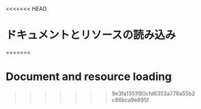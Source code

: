 
<<<<<<< HEAD
# ドキュメントとリソースの読み込み
=======
# Document and resource loading
>>>>>>> 9e3fa1351f80cfd6353a778a55b2c86bca9e895f
